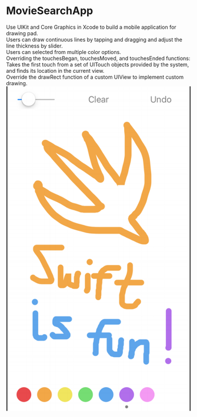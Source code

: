 # MovieSearchApp
Use UIKit and Core Graphics in Xcode to build a mobile application for drawing pad.<br/>
Users can draw continuous lines by tapping and dragging and adjust the line thickness by slider.<br/>
Users can selected from multiple color options.<br/>
Overriding the touchesBegan, touchesMoved, and touchesEnded functions: Takes the first touch from a set of UITouch objects provided by the system, and
finds its location in the current view. <br/>
Override the drawRect function of a custom UIView to implement custom drawing.<br/>
<img src="1.png"/>
